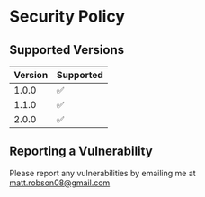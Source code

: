 # Security Policy

## Supported Versions


| Version | Supported          |
| ------- | ------------------ |
| 1.0.0   | :white_check_mark: |
| 1.1.0   | :white_check_mark: |
| 2.0.0   | :white_check_mark: |

## Reporting a Vulnerability

Please report any vulnerabilities by emailing me at matt.robson08@gmail.com
